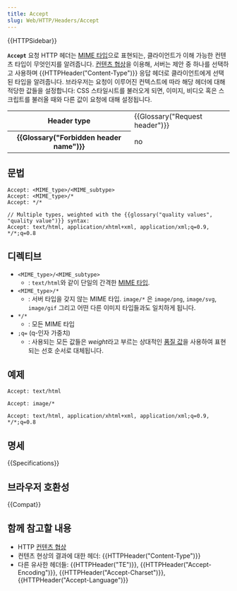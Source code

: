 ```yaml
---
title: Accept
slug: Web/HTTP/Headers/Accept
---
```


{{HTTPSidebar}}

**`Accept`** 요청 HTTP 헤더는 [MIME 타입](/ko/docs/Web/HTTP/Basics_of_HTTP/MIME_types)으로 표현되는, 클라이언트가 이해 가능한 컨텐츠 타입이 무엇인지를 알려줍니다. [컨텐츠 협상](/ko/docs/Web/HTTP/Content_negotiation)을 이용해, 서버는 제안 중 하나를 선택하고 사용하며 {{HTTPHeader("Content-Type")}} 응답 헤더로 클라이언트에게 선택된 타입을 알려줍니다. 브라우저는 요청이 이루어진 컨텍스트에 따라 해당 헤더에 대해 적당한 값들을 설정합니다: CSS 스타일시트를 불러오게 되면, 이미지, 비디오 혹은 스크립트를 불러올 때와 다른 값이 요청에 대해 설정됩니다.

<table class="properties">
  <tbody>
    <tr>
      <th scope="row">Header type</th>
      <td>{{Glossary("Request header")}}</td>
    </tr>
    <tr>
      <th scope="row">{{Glossary("Forbidden header name")}}</th>
      <td>no</td>
    </tr>
  </tbody>
</table>

## 문법

```
Accept: <MIME_type>/<MIME_subtype>
Accept: <MIME_type>/*
Accept: */*

// Multiple types, weighted with the {{glossary("quality values", "quality value")}} syntax:
Accept: text/html, application/xhtml+xml, application/xml;q=0.9, */*;q=0.8
```

## 디렉티브

- `<MIME_type>/<MIME_subtype>`
  - : `text/html`와 같이 단일의 간격한 [MIME 타입](/ko/docs/Web/HTTP/Basics_of_HTTP/MIME_types).
- `<MIME_type>/*`
  - : 서버 타입을 갖지 않는 MIME 타입. `image/*` 은 `image/png`, `image/svg`, `image/gif` 그리고 어떤 다른 이미지 타입들과도 일치하게 됩니다.
- `*/*`
  - : 모든 MIME 타입
- `;q=` (q-인자 가중치)
  - : 사용되는 모든 값들은 *weight*라고 부르는 상대적인 [품질 값](/ko/docs/Glossary/Quality_values)을 사용하여 표현되는 선호 순서로 대체됩니다.

## 예제

```
Accept: text/html

Accept: image/*

Accept: text/html, application/xhtml+xml, application/xml;q=0.9, */*;q=0.8
```

## 명세

{{Specifications}}

## 브라우저 호환성

{{Compat}}

## 함께 참고할 내용

- HTTP [컨텐츠 협상](/ko/docs/Web/HTTP/Content_negotiation)
- 컨텐츠 현상의 결과에 대한 헤더: {{HTTPHeader("Content-Type")}}
- 다른 유사한 헤더들: {{HTTPHeader("TE")}}, {{HTTPHeader("Accept-Encoding")}}, {{HTTPHeader("Accept-Charset")}}, {{HTTPHeader("Accept-Language")}}
